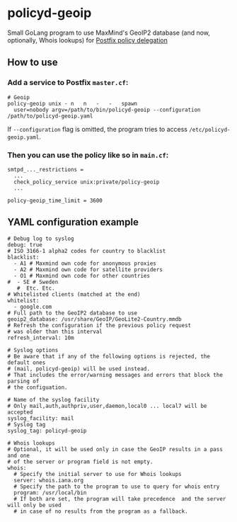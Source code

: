 # policyd-geoip
Small GoLang program to use MaxMind's GeoIP2 database (and now, optionally, Whois lookups) for [Postfix policy delegation](http://www.postfix.org/SMTPD_POLICY_README.html)

## How to use

### Add a service to Postfix `master.cf`:
```
# Geoip
policy-geoip unix -	n	n	-	-	spawn
  user=nobody argv=/path/to/bin/policyd-geoip --configuration /path/to/policyd-geoip.yaml
```

If `--configuration` flag is omitted, the program tries to access `/etc/policyd-geoip.yaml`.

### Then you can use the policy like so in `main.cf`:
```
smtpd_..._restrictions =
  ...
  check_policy_service unix:private/policy-geoip
  ...

policy-geoip_time_limit = 3600
```

## YAML configuration example
```
# Debug log to syslog
debug: true
# ISO 3166-1 alpha2 codes for country to blacklist
blacklist:
  - A1 # Maxmind own code for anonymous proxies
  - A2 # Maxmind own code for satellite providers
  - O1 # Maxmind own code for other countries
#  - SE # Sweden
   #  Etc. Etc.
# Whitelisted clients (matched at the end)
whitelist:
  - google.com
# Full path to the GeoIP2 database to use
geoip2_database: /usr/share/GeoIP/GeoLite2-Country.mmdb
# Refresh the configuration if the previous policy request
# was older than this interval
refresh_interval: 10m

# Syslog options
# Be aware that if any of the following options is rejected, the default ones 
# (mail, policyd-geoip) will be used instead. 
# That includes the error/warning messages and errors that block the parsing of
# the configuation.

# Name of the syslog facility
# Only mail,auth,authpriv,user,daemon,local0 ... local7 will be accepted
syslog_facility: mail
# Syslog tag 
syslog_tag: policyd-geoip

# Whois lookups
# Optional, it will be used only in case the GeoIP results in a pass and one
# of the server or program field is not empty.
whois:
  # Specify the initial server to use for Whois lookups
  server: whois.iana.org
  # Specify the path to the program to use to query for whois entry
  program: /usr/local/bin
  # If both are set, the program will take precedence  and the server will only be used 
  # in case of no results from the program as a fallback.
```
